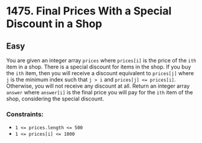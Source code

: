 # 1475. Final Prices With a Special Discount in a Shop

## Easy

You are given an integer array `prices` where `prices[i]` is the price of the `ith` item in a shop. There is a special
discount for items in the shop. If you buy the `ith` item, then you will receive a discount equivalent to `prices[j]`
where `j` is the minimum index such that `j > i` and `prices[j] <= prices[i]`. Otherwise, you will not receive any
discount at all. Return an integer array `answer` where `answer[i]` is the final price you will pay for the `ith` item
of the shop, considering the special discount.

### Constraints:

- `1 <= prices.length <= 500`
- `1 <= prices[i] <= 1000`
